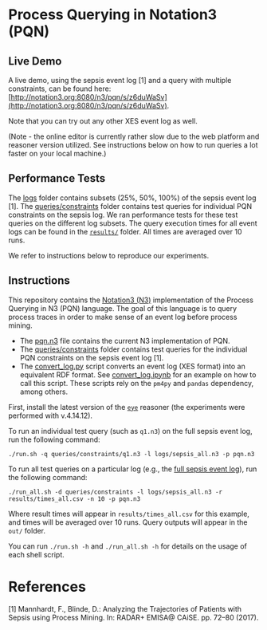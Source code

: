 # Process Querying in Notation3 (PQN)

## Live Demo

A live demo, using the sepsis event log [1] and a query with multiple constraints, can be found here: [http://notation3.org:8080/n3/pqn/s/z6duWaSv](http://notation3.org:8080/n3/pqn/s/z6duWaSv).

Note that you can try out any other XES event log as well.

(Note - the online editor is currently rather slow due to the web platform and reasoner version utilized. See instructions below on how to run queries a lot faster on your local machine.)

## Performance Tests

The [logs](logs) folder contains subsets (25%, 50%, 100%) of the sepsis event log [1]. 
The [queries/constraints](queries/constraints) folder contains test queries for individual PQN constraints on the sepsis log.
We ran performance tests for these test queries on the different log subsets.
The query execution times for all event logs can be found in the [`results/`](results/) folder.
All times are averaged over 10 runs. 

We refer to instructions below to reproduce our experiments.

## Instructions

This repository contains the [Notation3 (N3)](http://notation3.org) implementation of the Process Querying in N3 (PQN) language.
The goal of this language is to query process traces in order to make sense of an event log before process mining.

- The [pqn.n3](pqn.n3) file contains the current N3 implementation of PQN.
- The [queries/constraints](queries/constraints) folder contains test queries for the individual PQN constraints on the sepsis event log [1].
- The [convert_log.py](convert/convert_log.py) script converts an event log (XES format) into an equivalent RDF format. See [convert_log.ipynb](convert/convert_log.ipynb) for an example on how to call this script. These scripts rely on the `pm4py` and `pandas` dependency, among others.

First, install the latest version of the [`eye`](https://github.com/eyereasoner/eye/tags) reasoner (the experiments were performed with v.4.14.12).

To run an individual test query (such as `q1.n3`) on the full sepsis event log, run the following command:
```
./run.sh -q queries/constraints/q1.n3 -l logs/sepsis_all.n3 -p pqn.n3
```

To run all test queries on a particular log (e.g., the [full sepsis event log](logs/)), run the following command:
```
./run_all.sh -d queries/constraints -l logs/sepsis_all.n3 -r results/times_all.csv -n 10 -p pqn.n3
```
Where result times will appear in `results/times_all.csv` for this example, and times will be averaged over 10 runs. Query outputs will appear in the `out/` folder.

You can run `./run.sh -h` and `./run_all.sh -h` for details on the usage of each shell script.

# References
[1] Mannhardt, F., Blinde, D.: Analyzing the Trajectories of Patients with Sepsis using Process Mining. In: RADAR+ EMISA@ CAiSE. pp. 72–80 (2017).
